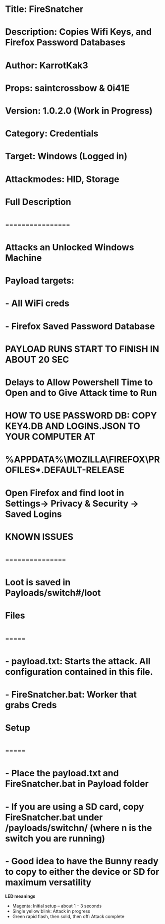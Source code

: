 # Title:         FireSnatcher
# Description:   Copies Wifi Keys, and Firefox Password Databases
# Author:        KarrotKak3
# Props:         saintcrossbow & 0i41E
# Version:       1.0.2.0 (Work in Progress)
# Category:      Credentials
# Target:        Windows (Logged in) 
# Attackmodes:   HID, Storage

# Full Description
# ----------------
#   Attacks an Unlocked Windows Machine
#  Payload targets:
#    - All WiFi creds
#    - Firefox Saved Password Database
#
#  PAYLOAD RUNS START TO FINISH IN ABOUT 20 SEC
#    Delays to Allow Powershell Time to Open and to Give Attack time to Run

# HOW TO USE PASSWORD DB: COPY KEY4.DB AND LOGINS.JSON TO YOUR COMPUTER AT
#   %APPDATA%\MOZILLA\FIREFOX\PROFILES\*.DEFAULT-RELEASE
#     Open Firefox and find loot in Settings-> Privacy & Security -> Saved Logins


#   KNOWN ISSUES
#  ---------------
#  Loot is saved in Payloads/switch#/loot


# Files
# -----
# - payload.txt: Starts the attack. All configuration contained in this file.
# - FireSnatcher.bat: Worker that grabs Creds


# Setup
# -----
# - Place the payload.txt and FireSnatcher.bat in Payload folder
# - If you are using a SD card, copy FireSnatcher.bat under /payloads/switchn/ (where n is the switch you are running)
# - Good idea to have the Bunny ready to copy to either the device or SD for maximum versatility

**LED meanings**
- Magenta: Initial setup – about 1 – 3 seconds
- Single yellow blink: Attack in progress
- Green rapid flash, then solid, then off: Attack complete
